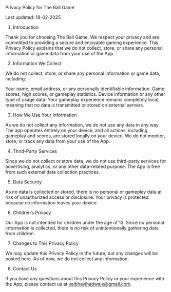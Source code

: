 Privacy Policy for The Ball Game

Last updated: 18-02-2025

1. Introduction

Thank you for choosing The Ball Game. We respect your privacy and are committed to providing a secure and enjoyable gaming experience. This Privacy Policy explains that we do not collect, store, or share any personal information or game data from your use of the App.

2. Information We Collect

We do not collect, store, or share any personal information or game data, including:

Your name, email address, or any personally identifiable information.
Game scores, high scores, or gameplay statistics.
Device information or any other type of usage data.
Your gameplay experience remains completely local, meaning that no data is transmitted or stored on external servers.

3. How We Use Your Information

As we do not collect any information, we do not use any data in any way. The app operates entirely on your device, and all actions, including gameplay and scores, are stored locally on your device. We do not monitor, store, or track any data from your use of the App.

4. Third-Party Services

Since we do not collect or store data, we do not use third-party services for advertising, analytics, or any other data-related purpose. The App is free from such external data collection practices.

5. Data Security

As no data is collected or stored, there is no personal or gameplay data at risk of unauthorized access or disclosure. Your privacy is protected because no information leaves your device.

6. Children’s Privacy

Our App is not intended for children under the age of 13. Since no personal information is collected, there is no risk of unintentionally gathering data from children.

7. Changes to This Privacy Policy

We may update this Privacy Policy in the future, but any changes will be posted here. As of now, we do not collect any information.

8. Contact Us

If you have any questions about this Privacy Policy or your experience with the App, please contact us at vaibhavihadwale@gmail.com.
